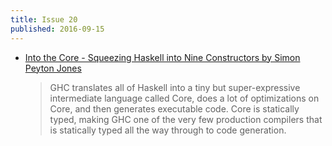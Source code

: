 ```yaml
---
title: Issue 20
published: 2016-09-15
---
```


- [Into the Core - Squeezing Haskell into Nine Constructors by Simon Peyton Jones](https://www.youtube.com/watch?v=uR_VzYxvbxg)

  > GHC translates all of Haskell into a tiny but super-expressive intermediate language called Core, does a lot of optimizations on Core, and then generates executable code. Core is statically typed, making GHC one of the very few production compilers that is statically typed all the way through to code generation.
